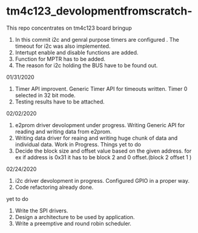# tm4c123_devolopmentfromscratch-
This repo concentrates on tm4c123 board bringup 
1. In this commit i2c and genral purpose timers are configured . The timeout for i2c was also implemented. 
2. Intertupt enable and disable functions are added.
3. Function for MPTR has to be added. 
4. The reason for i2c holding the BUS have to be found out.  

01/31/2020 
1. Timer API improvent. Generic Timer API for timeouts written. Timer 0 selected in 32 bit mode. 
2. Testing results have to be attached. 

02/02/2020
1. e2prom driver devolopment under progress. Writing Generic API for reading and writing data from e2prom. 
2. Writing data driver for reaing and writing huge chunk of data and individual data. Work in Progress.
Things yet to do 
3. Decide the block size and offset value based on the given address. 
   for ex if address is 0x31 it has to be block 2 and 0 offset.(block 2 offset 1 )

02/24/2020

1. i2c driver devolopment in progress. Configured GPIO in a proper way. 
2. Code refactoring already done.

yet to do 

1. Write the SPI drivers. 
2. Design a architecture to be used by application. 
3. Write a preemptive and round robin scheduler.

